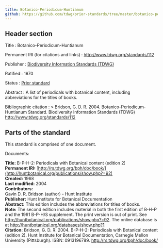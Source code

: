 ```yaml
---
title: Botanico-Periodicum-Huntianum
github: https://github.com/tdwg/prior-standards/tree/master/botanico-periodicum-huntianum
---
```


## Header section

Title
: Botanico-Periodicum-Huntianum

Permanent IRI (for citations and links)
: <http://www.tdwg.org/standards/112>

Publisher
: [Biodiversity Information Standards (TDWG)](https://www.tdwg.org/)

Ratified
: 1970

Status
: [Prior standard](https://www.tdwg.org/standards/status-and-categories/)

Abstract
: A list of periodicals with botanical content, including abbreviations for the titles of books.

Bibliographic citation
: > Bridson, G. D. R. 2004. Botanico-Periodicum-Huntianum Standard. Biodiversity Information Standards (TDWG) <http://www.tdwg.org/standards/112>

## Parts of the standard

This standard is comprised of one document.

Documents:

**Title:** B-P-H-2: Periodicals with Botanical content (edition 2) <br/>
**Permanent IRI:** [http://rs.tdwg.org/bph/doc/book/](http://huntbotanical.org/publications/show.php?=92) <br/>
**Created:** 1968 <br/>
**Last modified:** 2004 <br/>
**Contributors:** <br/>
Gavin D. R. Bridson (author) - Hunt Institute <br/>
**Publisher:** Hunt Institute for Botanical Documentation <br/>
**Abstract:** This edition includes the abbreviations for titles of books. <br/>
**Note:** The second edition includes material in both the first edition of B-H-P and the 1991 B-P-H/S supplement. The print version is out of print. See <http://huntbotanical.org/publications/show.php?=92>. The online database is at <http://huntbotanical.org/databases/show.php?1> <br/>
**Citation:** Bridson, G. D. R. 2004. B-P-H-2: Periodicals with Botanical content (edition 2). Hunt Institute for Botanical Documentation, Carnegie Mellon University (Pittsburgh). ISBN: 0913196789. <http://rs.tdwg.org/bph/doc/book/>

